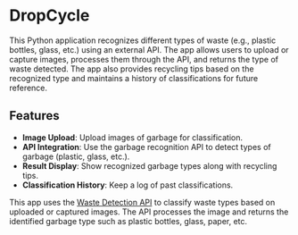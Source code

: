 # DropCycle

This Python application recognizes different types of waste (e.g., plastic bottles, glass, etc.) using an external API. The app allows users to upload or capture images, processes them through the API, and returns the type of waste detected. The app also provides recycling tips based on the recognized type and maintains a history of classifications for future reference.

## Features

- **Image Upload**: Upload images of garbage for classification.
- **API Integration**: Use the garbage recognition API to detect types of garbage (plastic, glass, etc.).
- **Result Display**: Show recognized garbage types along with recycling tips.
- **Classification History**: Keep a log of past classifications.

This app uses the [Waste Detection API](https://universe.roboflow.com/projectverba/yolo-waste-detection/model/1) to classify waste types based on uploaded or captured images. The API processes the image and returns the identified garbage type such as plastic bottles, glass, paper, etc.
